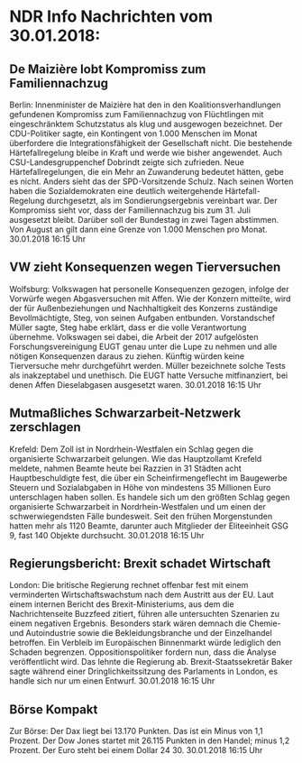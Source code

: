 # NDR Info Nachrichten vom 30.01.2018:


## De Maizière lobt Kompromiss zum Familiennachzug
Berlin: Innenminister de Maizière hat den in den Koalitionsverhandlungen gefundenen Kompromiss zum Familiennachzug von Flüchtlingen mit eingeschränktem Schutzstatus als klug und ausgewogen bezeichnet. Der CDU-Politiker sagte, ein Kontingent von 1.000 Menschen im Monat überfordere die Integrationsfähigkeit der Gesellschaft nicht. Die bestehende Härtefallregelung bleibe in Kraft und werde wie bisher angewendet. Auch CSU-Landesgruppenchef Dobrindt zeigte sich zufrieden. Neue Härtefallregelungen, die ein Mehr an Zuwanderung bedeutet hätten, gebe es nicht. Anders sieht das der SPD-Vorsitzende Schulz. Nach seinen Worten haben die Sozialdemokraten eine deutlich weitergehende Härtefall-Regelung durchgesetzt, als im Sondierungsergebnis vereinbart war. Der Kompromiss sieht vor, dass der Familiennachzug bis zum 31. Juli ausgesetzt bleibt. Darüber soll der Bundestag in zwei Tagen abstimmen. Von August an gilt dann eine Grenze von 1.000 Menschen pro Monat. 30.01.2018 16:15 Uhr 

## VW zieht Konsequenzen wegen Tierversuchen
Wolfsburg: Volkswagen hat personelle Konsequenzen gezogen, infolge der Vorwürfe wegen Abgasversuchen mit Affen. Wie der Konzern mitteilte, wird der für Außenbeziehungen und Nachhaltigkeit des Konzerns zuständige Bevollmächtigte, Steg, von seinen Aufgaben entbunden. Vorstandschef Müller sagte, Steg habe erklärt, dass er die volle Verantwortung übernehme. Volkswagen sei dabei, die Arbeit der 2017 aufgelösten Forschungsvereinigung EUGT genau unter die Lupe zu nehmen und alle nötigen Konsequenzen daraus zu ziehen. Künftig würden keine Tierversuche mehr durchgeführt werden. Müller bezeichnete solche Tests als inakzeptabel und unethisch. Die EUGT hatte Versuche mitfinanziert, bei denen Affen Dieselabgasen ausgesetzt waren. 30.01.2018 16:15 Uhr 

## Mutmaßliches Schwarzarbeit-Netzwerk zerschlagen
Krefeld: Dem Zoll ist in Nordrhein-Westfalen ein Schlag gegen die organisierte Schwarzarbeit gelungen. Wie das Hauptzollamt Krefeld meldete, nahmen Beamte heute bei Razzien in 31 Städten acht Hauptbeschuldigte fest, die über ein Scheinfirmengeflecht im Baugewerbe Steuern und Sozialabgaben in Höhe von mindestens 35 Millionen Euro unterschlagen haben sollen. Es handele sich um den größten Schlag gegen organisierte Schwarzarbeit in Nordrhein-Westfalen und um einen der schwerwiegendsten Fälle bundesweit. Seit den frühen Morgenstunden hatten mehr als 1120 Beamte, darunter auch Mitglieder der Eliteeinheit GSG 9, fast 140 Objekte durchsucht. 30.01.2018 16:15 Uhr 

## Regierungsbericht: Brexit schadet Wirtschaft
London: Die britische Regierung rechnet offenbar fest mit einem verminderten Wirtschaftswachstum nach dem Austritt aus der EU. Laut einem internen Bericht des Brexit-Ministeriums, aus dem die Nachrichtenseite Buzzfeed zitiert, führen alle untersuchten Szenarien zu einem negativen Ergebnis. Besonders stark wären demnach die Chemie- und Autoindustrie sowie die Bekleidungsbranche und der Einzelhandel betroffen. Ein Verbleib im Europäischen Binnenmarkt würde lediglich den Schaden begrenzen. Oppositionspolitiker fordern nun, dass die Analyse veröffentlicht wird. Das lehnte die Regierung ab. Brexit-Staatssekretär Baker sagte während einer Dringlichkeitssitzung des Parlaments in London, es handle sich nur um einen Entwurf. 30.01.2018 16:15 Uhr 

## Börse Kompakt
Zur Börse: Der Dax liegt bei 13.170 Punkten. Das ist ein Minus von 1,1 Prozent. Der Dow Jones startet mit 26.115 Punkten in den Handel; minus 1,2 Prozent. Der Euro steht bei einem Dollar 24 30. 30.01.2018 16:15 Uhr 
